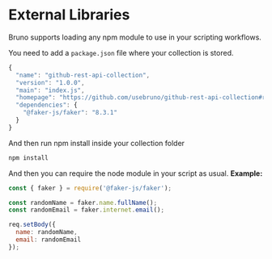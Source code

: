 # External Libraries

Bruno supports loading any npm module to use in your scripting workflows.

You need to add a `package.json` file where your collection is stored.
```javascript
{
  "name": "github-rest-api-collection",
  "version": "1.0.0",
  "main": "index.js",
  "homepage": "https://github.com/usebruno/github-rest-api-collection#readme",
  "dependencies": {
    "@faker-js/faker": "8.3.1"
  }
}
```

And then run npm install inside your collection folder
```bash
npm install
```

And then you can require the node module in your script as usual.
**Example:**
```javascript
const { faker } = require('@faker-js/faker');

const randomName = faker.name.fullName();
const randomEmail = faker.internet.email();

req.setBody({
  name: randomName,
  email: randomEmail
});
```

